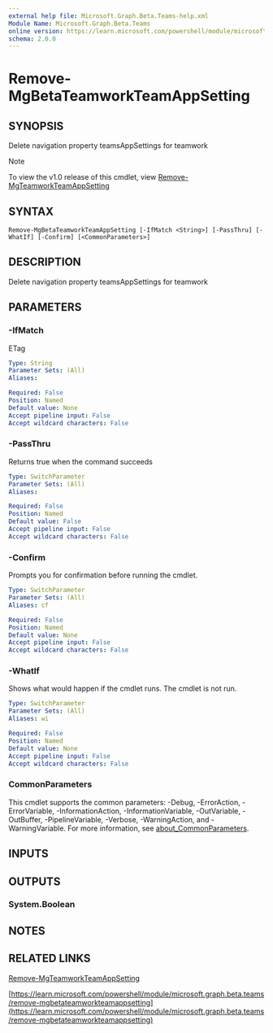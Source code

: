 ```yaml
---
external help file: Microsoft.Graph.Beta.Teams-help.xml
Module Name: Microsoft.Graph.Beta.Teams
online version: https://learn.microsoft.com/powershell/module/microsoft.graph.beta.teams/remove-mgbetateamworkteamappsetting
schema: 2.0.0
---
```


# Remove-MgBetaTeamworkTeamAppSetting

## SYNOPSIS
Delete navigation property teamsAppSettings for teamwork

> [!NOTE]
> To view the v1.0 release of this cmdlet, view [Remove-MgTeamworkTeamAppSetting](/powershell/module/Microsoft.Graph.Teams/Remove-MgTeamworkTeamAppSetting?view=graph-powershell-1.0)

## SYNTAX

```
Remove-MgBetaTeamworkTeamAppSetting [-IfMatch <String>] [-PassThru] [-WhatIf] [-Confirm] [<CommonParameters>]
```

## DESCRIPTION
Delete navigation property teamsAppSettings for teamwork

## PARAMETERS

### -IfMatch
ETag

```yaml
Type: String
Parameter Sets: (All)
Aliases:

Required: False
Position: Named
Default value: None
Accept pipeline input: False
Accept wildcard characters: False
```

### -PassThru
Returns true when the command succeeds

```yaml
Type: SwitchParameter
Parameter Sets: (All)
Aliases:

Required: False
Position: Named
Default value: False
Accept pipeline input: False
Accept wildcard characters: False
```

### -Confirm
Prompts you for confirmation before running the cmdlet.

```yaml
Type: SwitchParameter
Parameter Sets: (All)
Aliases: cf

Required: False
Position: Named
Default value: None
Accept pipeline input: False
Accept wildcard characters: False
```

### -WhatIf
Shows what would happen if the cmdlet runs.
The cmdlet is not run.

```yaml
Type: SwitchParameter
Parameter Sets: (All)
Aliases: wi

Required: False
Position: Named
Default value: None
Accept pipeline input: False
Accept wildcard characters: False
```

### CommonParameters
This cmdlet supports the common parameters: -Debug, -ErrorAction, -ErrorVariable, -InformationAction, -InformationVariable, -OutVariable, -OutBuffer, -PipelineVariable, -Verbose, -WarningAction, and -WarningVariable. For more information, see [about_CommonParameters](http://go.microsoft.com/fwlink/?LinkID=113216).

## INPUTS

## OUTPUTS

### System.Boolean
## NOTES

## RELATED LINKS
[Remove-MgTeamworkTeamAppSetting](/powershell/module/Microsoft.Graph.Teams/Remove-MgTeamworkTeamAppSetting?view=graph-powershell-1.0)

[https://learn.microsoft.com/powershell/module/microsoft.graph.beta.teams/remove-mgbetateamworkteamappsetting](https://learn.microsoft.com/powershell/module/microsoft.graph.beta.teams/remove-mgbetateamworkteamappsetting)


